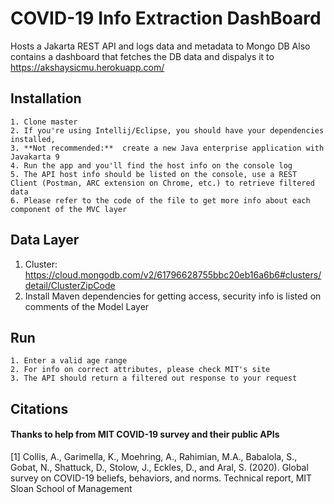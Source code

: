# COVID-19 Info Extraction DashBoard
Hosts a Jakarta REST API and logs data and metadata to Mongo DB
Also contains a dashboard that fetches the DB data and dispalys it to https://akshaysicmu.herokuapp.com/

## Installation
    1. Clone master
    2. If you're using Intellij/Eclipse, you should have your dependencies installed,
    3. **Not recommended:**  create a new Java enterprise application with Javakarta 9
    4. Run the app and you'll find the host info on the console log
    5. The API host info should be listed on the console, use a REST Client (Postman, ARC extension on Chrome, etc.) to retrieve filtered data
    6. Please refer to the code of the file to get more info about each component of the MVC layer

## Data Layer
  1. Cluster: https://cloud.mongodb.com/v2/61796628755bbc20eb16a6b6#clusters/detail/ClusterZipCode
  2. Install Maven dependencies for getting access, security info is listed on comments of the Model Layer

## Run
    1. Enter a valid age range
    2. For info on correct attributes, please check MIT's site
    3. The API should return a filtered out response to your request

## Citations
#### Thanks to help from MIT COVID-19 survey and their public APIs
<a id="1">[1]</a>
Collis, A., Garimella, K., Moehring, A., Rahimian, M.A., Babalola, S., Gobat, N., Shattuck, D.,  Stolow, J., Eckles, D., and Aral, S. (2020). Global survey on COVID-19 beliefs, behaviors, and norms. Technical report, MIT Sloan School of Management
